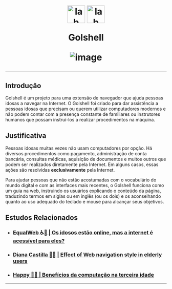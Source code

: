 <h1 align="center">

<div>
<img align="center" alt="lab" height="55" width="55" src="https://upload.wikimedia.org/wikipedia/commons/1/1f/Python_logo_01.svg">
<img align="center" alt="lab" height="55" width="55" src="https://uxwing.com/wp-content/themes/uxwing/download/brands-and-social-media/google-gemini-icon.png">

</div>
  
  Golshell 

![image](https://github.com/AndreCoutinhom/goft_shell/assets/91290799/d5480892-9c45-4929-ad4e-c1d7ab8cc0eb)
</h1>

---

## Introdução

Golshell é um projeto para uma extensão de navegador que ajuda pessoas idosas a navegar na Internet. O Golshell foi criado para dar assistência a pessoas idosas que precisam ou querem utilizar computadores modernos e não podem contar com a presença constante de familiares ou instrutores humanos que possam instruí-los a realizar procedimentos na máquina.

## Justificativa

Pessoas idosas muitas vezes não usam computadores por opção. Há diversos procedimentos como pagamento, administração de conta bancária, consultas médicas, aquisição de documentos e muitos outros que podem ser realizados diretamente pela Internet. Em alguns casos, essas ações são resolvidas **exclusivamente** pela Internet.

Para ajudar pessoas que não estão acostumadas com o vocabulário do mundo digital e com as interfaces mais recentes, o Golshell funciona como um guia na web, instruindo os usuários explicando o conteúdo da página, traduzindo termos em siglas ou em inglês (ou os dois) e os aconselhando quanto ao uso adequado do teclado e mouse para alcançar seus objetivos.

## 

## Estudos Relacionados

* ### [EqualWeb ♿🛜 | Os idosos estão online, mas a internet é acessível para eles?](https://equalweb.com.br/os-idosos-estao-online-mas-a-internet-e-acessivel-para-eles/) 
* ### [Diana Castilla 🥼🧠 | Effect of Web navigation style in elderly users](https://www.sciencedirect.com/science/article/abs/pii/S0747563215302120)
* ### [Happy 🧓😁 | Benefícios da computação na terceira idade](https://happy.com.br/blog/importancia-da-inclusao-digital-na-terceira-idade/)

---
